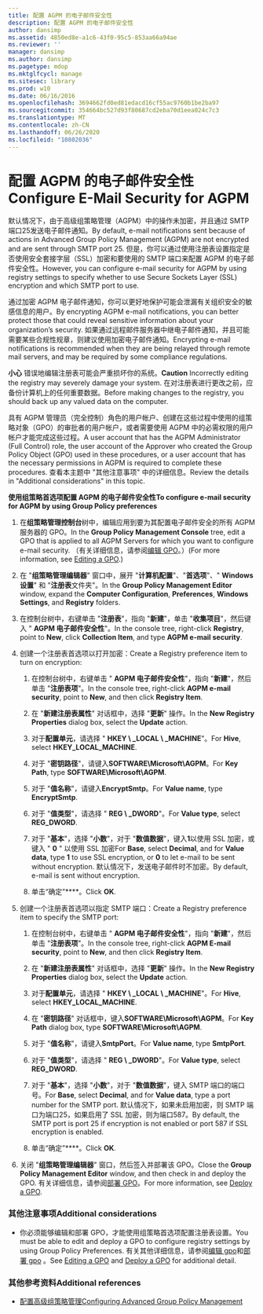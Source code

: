 ```yaml
---
title: 配置 AGPM 的电子邮件安全性
description: 配置 AGPM 的电子邮件安全性
author: dansimp
ms.assetid: 4850ed8e-a1c6-43f0-95c5-853aa66a94ae
ms.reviewer: ''
manager: dansimp
ms.author: dansimp
ms.pagetype: mdop
ms.mktglfcycl: manage
ms.sitesec: library
ms.prod: w10
ms.date: 06/16/2016
ms.openlocfilehash: 3694662fd0ed81edacd16cf55ac9760b1be2ba97
ms.sourcegitcommit: 354664bc527d93f80687cd2eba70d1eea024c7c3
ms.translationtype: MT
ms.contentlocale: zh-CN
ms.lasthandoff: 06/26/2020
ms.locfileid: "10802036"
---
```

# <span data-ttu-id="de19b-103">配置 AGPM 的电子邮件安全性</span><span class="sxs-lookup"><span data-stu-id="de19b-103">Configure E-Mail Security for AGPM</span></span>


<span data-ttu-id="de19b-104">默认情况下，由于高级组策略管理（AGPM）中的操作未加密，并且通过 SMTP 端口25发送电子邮件通知。</span><span class="sxs-lookup"><span data-stu-id="de19b-104">By default, e-mail notifications sent because of actions in Advanced Group Policy Management (AGPM) are not encrypted and are sent through SMTP port 25.</span></span> <span data-ttu-id="de19b-105">但是，你可以通过使用注册表设置指定是否使用安全套接字层（SSL）加密和要使用的 SMTP 端口来配置 AGPM 的电子邮件安全性。</span><span class="sxs-lookup"><span data-stu-id="de19b-105">However, you can configure e-mail security for AGPM by using registry settings to specify whether to use Secure Sockets Layer (SSL) encryption and which SMTP port to use.</span></span>

<span data-ttu-id="de19b-106">通过加密 AGPM 电子邮件通知，你可以更好地保护可能会泄漏有关组织安全的敏感信息的用户。</span><span class="sxs-lookup"><span data-stu-id="de19b-106">By encrypting AGPM e-mail notifications, you can better protect those that could reveal sensitive information about your organization’s security.</span></span> <span data-ttu-id="de19b-107">如果通过远程邮件服务器中继电子邮件通知，并且可能需要某些合规性规章，则建议使用加密电子邮件通知。</span><span class="sxs-lookup"><span data-stu-id="de19b-107">Encrypting e-mail notifications is recommended when they are being relayed through remote mail servers, and may be required by some compliance regulations.</span></span>

<span data-ttu-id="de19b-108">**小心** 错误地编辑注册表可能会严重损坏你的系统。</span><span class="sxs-lookup"><span data-stu-id="de19b-108">**Caution** Incorrectly editing the registry may severely damage your system.</span></span> <span data-ttu-id="de19b-109">在对注册表进行更改之前，应备份计算机上的任何重要数据。</span><span class="sxs-lookup"><span data-stu-id="de19b-109">Before making changes to the registry, you should back up any valued data on the computer.</span></span>

 

<span data-ttu-id="de19b-110">具有 AGPM 管理员（完全控制）角色的用户帐户、创建在这些过程中使用的组策略对象（GPO）的审批者的用户帐户，或者需要使用 AGPM 中的必需权限的用户帐户才能完成这些过程。</span><span class="sxs-lookup"><span data-stu-id="de19b-110">A user account that has the AGPM Administrator (Full Control) role, the user account of the Approver who created the Group Policy Object (GPO) used in these procedures, or a user account that has the necessary permissions in AGPM is required to complete these procedures.</span></span> <span data-ttu-id="de19b-111">查看本主题中 "其他注意事项" 中的详细信息。</span><span class="sxs-lookup"><span data-stu-id="de19b-111">Review the details in "Additional considerations" in this topic.</span></span>

**<span data-ttu-id="de19b-112">使用组策略首选项配置 AGPM 的电子邮件安全性</span><span class="sxs-lookup"><span data-stu-id="de19b-112">To configure e-mail security for AGPM by using Group Policy preferences</span></span>**

1.  <span data-ttu-id="de19b-113">在**组策略管理控制台**树中，编辑应用到要为其配置电子邮件安全的所有 AGPM 服务器的 GPO。</span><span class="sxs-lookup"><span data-stu-id="de19b-113">In the **Group Policy Management Console** tree, edit a GPO that is applied to all AGPM Servers for which you want to configure e-mail security.</span></span> <span data-ttu-id="de19b-114">（有关详细信息，请参阅[编辑 GPO](editing-a-gpo-agpm30ops.md)。）</span><span class="sxs-lookup"><span data-stu-id="de19b-114">(For more information, see [Editing a GPO](editing-a-gpo-agpm30ops.md).)</span></span>

2.  <span data-ttu-id="de19b-115">在 "**组策略管理编辑器**" 窗口中，展开 "**计算机配置**"、"**首选项**"、" **Windows 设置**" 和 "**注册表**文件夹"。</span><span class="sxs-lookup"><span data-stu-id="de19b-115">In the **Group Policy Management Editor** window, expand the **Computer Configuration**, **Preferences**, **Windows Settings**, and **Registry** folders.</span></span>

3.  <span data-ttu-id="de19b-116">在控制台树中，右键单击 "**注册表**"，指向 "**新建**"，单击 "**收集项目**"，然后键入 " **AGPM 电子邮件安全性**"。</span><span class="sxs-lookup"><span data-stu-id="de19b-116">In the console tree, right-click **Registry**, point to **New**, click **Collection Item**, and type **AGPM e-mail security**.</span></span>

4.  <span data-ttu-id="de19b-117">创建一个注册表首选项以打开加密：</span><span class="sxs-lookup"><span data-stu-id="de19b-117">Create a Registry preference item to turn on encryption:</span></span>

    1.  <span data-ttu-id="de19b-118">在控制台树中，右键单击 " **AGPM 电子邮件安全性**"，指向 "**新建**"，然后单击 "**注册表项**"。</span><span class="sxs-lookup"><span data-stu-id="de19b-118">In the console tree, right-click **AGPM e-mail security**, point to **New**, and then click **Registry Item**.</span></span>

    2.  <span data-ttu-id="de19b-119">在 "**新建注册表属性**" 对话框中，选择 "**更新**" 操作。</span><span class="sxs-lookup"><span data-stu-id="de19b-119">In the **New Registry Properties** dialog box, select the **Update** action.</span></span>

    3.  <span data-ttu-id="de19b-120">对于**配置单元**，请选择 " **HKEY \ _LOCAL \ _MACHINE**"。</span><span class="sxs-lookup"><span data-stu-id="de19b-120">For **Hive**, select **HKEY\_LOCAL\_MACHINE**.</span></span>

    4.  <span data-ttu-id="de19b-121">对于 "**密钥路径**"，请键入**SOFTWARE\\Microsoft\\AGPM**。</span><span class="sxs-lookup"><span data-stu-id="de19b-121">For **Key Path**, type **SOFTWARE\\Microsoft\\AGPM**.</span></span>

    5.  <span data-ttu-id="de19b-122">对于 "**值名称**"，请键入**EncryptSmtp**。</span><span class="sxs-lookup"><span data-stu-id="de19b-122">For **Value name**, type **EncryptSmtp**.</span></span>

    6.  <span data-ttu-id="de19b-123">对于 "**值类型**"，请选择 " **REG \ _DWORD**"。</span><span class="sxs-lookup"><span data-stu-id="de19b-123">For **Value type**, select **REG\_DWORD**.</span></span>

    7.  <span data-ttu-id="de19b-124">对于 "**基本**"，选择 "**小数**"，对于 "**数值数据**"，键入**1**以使用 SSL 加密，或键入 " **0** " 以使用 SSL 加密</span><span class="sxs-lookup"><span data-stu-id="de19b-124">For **Base**, select **Decimal**, and for **Value data**, type **1** to use SSL encryption, or **0** to let e-mail to be sent without encryption.</span></span> <span data-ttu-id="de19b-125">默认情况下，发送电子邮件时不加密。</span><span class="sxs-lookup"><span data-stu-id="de19b-125">By default, e-mail is sent without encryption.</span></span>

    8.  <span data-ttu-id="de19b-126">单击“确定”\*\*\*\*。</span><span class="sxs-lookup"><span data-stu-id="de19b-126">Click **OK**.</span></span>

5.  <span data-ttu-id="de19b-127">创建一个注册表首选项以指定 SMTP 端口：</span><span class="sxs-lookup"><span data-stu-id="de19b-127">Create a Registry preference item to specify the SMTP port:</span></span>

    1.  <span data-ttu-id="de19b-128">在控制台树中，右键单击 " **AGPM 电子邮件安全性**"，指向 "**新建**"，然后单击 "**注册表项**"。</span><span class="sxs-lookup"><span data-stu-id="de19b-128">In the console tree, right-click **AGPM E-mail security**, point to **New**, and then click **Registry Item**.</span></span>

    2.  <span data-ttu-id="de19b-129">在 "**新建注册表属性**" 对话框中，选择 "**更新**" 操作。</span><span class="sxs-lookup"><span data-stu-id="de19b-129">In the **New Registry Properties** dialog box, select the **Update** action.</span></span>

    3.  <span data-ttu-id="de19b-130">对于**配置单元**，请选择 " **HKEY \ _LOCAL \ _MACHINE**"。</span><span class="sxs-lookup"><span data-stu-id="de19b-130">For **Hive**, select **HKEY\_LOCAL\_MACHINE**.</span></span>

    4.  <span data-ttu-id="de19b-131">在 "**密钥路径**" 对话框中，键入**SOFTWARE\\Microsoft\\AGPM**。</span><span class="sxs-lookup"><span data-stu-id="de19b-131">For **Key Path** dialog box, type **SOFTWARE\\Microsoft\\AGPM**.</span></span>

    5.  <span data-ttu-id="de19b-132">对于 "**值名称**"，请键入**SmtpPort**。</span><span class="sxs-lookup"><span data-stu-id="de19b-132">For **Value name**, type **SmtpPort**.</span></span>

    6.  <span data-ttu-id="de19b-133">对于 "**值类型**"，请选择 " **REG \ _DWORD**"。</span><span class="sxs-lookup"><span data-stu-id="de19b-133">For **Value type**, select **REG\_DWORD**.</span></span>

    7.  <span data-ttu-id="de19b-134">对于 "**基本**"，选择 "**小数**"，对于 "**数值数据**"，键入 SMTP 端口的端口号。</span><span class="sxs-lookup"><span data-stu-id="de19b-134">For **Base**, select **Decimal**, and for **Value data**, type a port number for the SMTP port.</span></span> <span data-ttu-id="de19b-135">默认情况下，如果未启用加密，则 SMTP 端口为端口25，如果启用了 SSL 加密，则为端口587。</span><span class="sxs-lookup"><span data-stu-id="de19b-135">By default, the SMTP port is port 25 if encryption is not enabled or port 587 if SSL encryption is enabled.</span></span>

    8.  <span data-ttu-id="de19b-136">单击“确定”\*\*\*\*。</span><span class="sxs-lookup"><span data-stu-id="de19b-136">Click **OK**.</span></span>

6.  <span data-ttu-id="de19b-137">关闭 "**组策略管理编辑器**" 窗口，然后签入并部署该 GPO。</span><span class="sxs-lookup"><span data-stu-id="de19b-137">Close the **Group Policy Management Editor** window, and then check in and deploy the GPO.</span></span> <span data-ttu-id="de19b-138">有关详细信息，请参阅[部署 GPO](deploy-a-gpo-agpm30ops.md)。</span><span class="sxs-lookup"><span data-stu-id="de19b-138">For more information, see [Deploy a GPO](deploy-a-gpo-agpm30ops.md).</span></span>

### <span data-ttu-id="de19b-139">其他注意事项</span><span class="sxs-lookup"><span data-stu-id="de19b-139">Additional considerations</span></span>

-   <span data-ttu-id="de19b-140">你必须能够编辑和部署 GPO，才能使用组策略首选项配置注册表设置。</span><span class="sxs-lookup"><span data-stu-id="de19b-140">You must be able to edit and deploy a GPO to configure registry settings by using Group Policy Preferences.</span></span> <span data-ttu-id="de19b-141">有关其他详细信息，请参阅[编辑 gpo](editing-a-gpo-agpm30ops.md)和[部署 gpo](deploy-a-gpo-agpm30ops.md) 。</span><span class="sxs-lookup"><span data-stu-id="de19b-141">See [Editing a GPO](editing-a-gpo-agpm30ops.md) and [Deploy a GPO](deploy-a-gpo-agpm30ops.md) for additional detail.</span></span>

### <span data-ttu-id="de19b-142">其他参考资料</span><span class="sxs-lookup"><span data-stu-id="de19b-142">Additional references</span></span>

-   [<span data-ttu-id="de19b-143">配置高级组策略管理</span><span class="sxs-lookup"><span data-stu-id="de19b-143">Configuring Advanced Group Policy Management</span></span>](configuring-advanced-group-policy-management.md)

 

 





